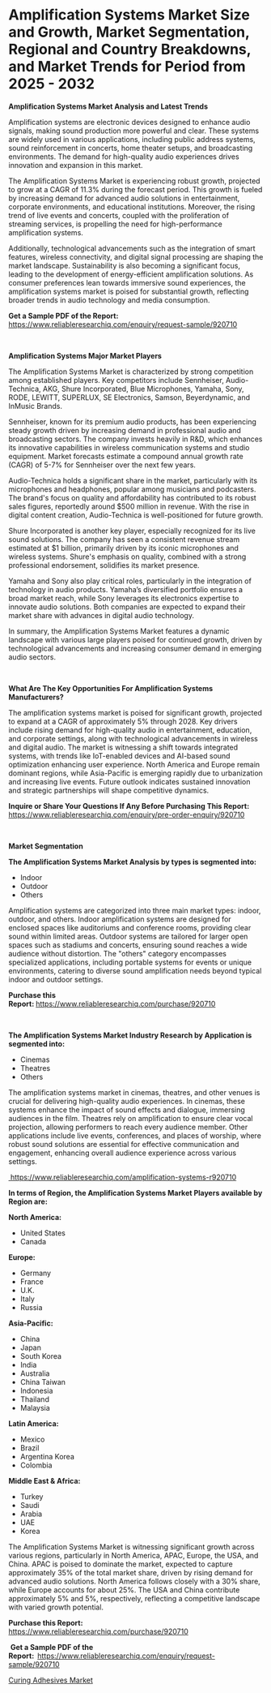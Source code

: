 <p><h1>Amplification Systems Market Size and Growth, Market Segmentation, Regional and Country Breakdowns, and Market Trends for Period from 2025 -  2032</h1></p><p><strong>Amplification Systems Market Analysis and Latest Trends</strong></p>
<p><p>Amplification systems are electronic devices designed to enhance audio signals, making sound production more powerful and clear. These systems are widely used in various applications, including public address systems, sound reinforcement in concerts, home theater setups, and broadcasting environments. The demand for high-quality audio experiences drives innovation and expansion in this market.</p><p>The Amplification Systems Market is experiencing robust growth, projected to grow at a CAGR of 11.3% during the forecast period. This growth is fueled by increasing demand for advanced audio solutions in entertainment, corporate environments, and educational institutions. Moreover, the rising trend of live events and concerts, coupled with the proliferation of streaming services, is propelling the need for high-performance amplification systems.</p><p>Additionally, technological advancements such as the integration of smart features, wireless connectivity, and digital signal processing are shaping the market landscape. Sustainability is also becoming a significant focus, leading to the development of energy-efficient amplification solutions. As consumer preferences lean towards immersive sound experiences, the amplification systems market is poised for substantial growth, reflecting broader trends in audio technology and media consumption.</p></p>
<p><strong>Get a Sample PDF of the Report:&nbsp;</strong> <a href="https://www.reliableresearchiq.com/enquiry/request-sample/920710?utm_campaign=3103&utm_medium=2&utm_source=Github&utm_content=ia&utm_term=06032025&utm_id=amplification-systems">https://www.reliableresearchiq.com/enquiry/request-sample/920710</a></p>
<p>&nbsp;</p>
<p><strong>Amplification Systems Major Market Players</strong></p>
<p><p>The Amplification Systems Market is characterized by strong competition among established players. Key competitors include Sennheiser, Audio-Technica, AKG, Shure Incorporated, Blue Microphones, Yamaha, Sony, RODE, LEWITT, SUPERLUX, SE Electronics, Samson, Beyerdynamic, and InMusic Brands.</p><p>Sennheiser, known for its premium audio products, has been experiencing steady growth driven by increasing demand in professional audio and broadcasting sectors. The company invests heavily in R&D, which enhances its innovative capabilities in wireless communication systems and studio equipment. Market forecasts estimate a compound annual growth rate (CAGR) of 5-7% for Sennheiser over the next few years.</p><p>Audio-Technica holds a significant share in the market, particularly with its microphones and headphones, popular among musicians and podcasters. The brand's focus on quality and affordability has contributed to its robust sales figures, reportedly around $500 million in revenue. With the rise in digital content creation, Audio-Technica is well-positioned for future growth.</p><p>Shure Incorporated is another key player, especially recognized for its live sound solutions. The company has seen a consistent revenue stream estimated at $1 billion, primarily driven by its iconic microphones and wireless systems. Shure's emphasis on quality, combined with a strong professional endorsement, solidifies its market presence.</p><p>Yamaha and Sony also play critical roles, particularly in the integration of technology in audio products. Yamaha’s diversified portfolio ensures a broad market reach, while Sony leverages its electronics expertise to innovate audio solutions. Both companies are expected to expand their market share with advances in digital audio technology.</p><p>In summary, the Amplification Systems Market features a dynamic landscape with various large players poised for continued growth, driven by technological advancements and increasing consumer demand in emerging audio sectors.</p></p>
<p>&nbsp;</p>
<p><strong>What Are The Key Opportunities For Amplification Systems Manufacturers?</strong></p>
<p><p>The amplification systems market is poised for significant growth, projected to expand at a CAGR of approximately 5% through 2028. Key drivers include rising demand for high-quality audio in entertainment, education, and corporate settings, along with technological advancements in wireless and digital audio. The market is witnessing a shift towards integrated systems, with trends like IoT-enabled devices and AI-based sound optimization enhancing user experience. North America and Europe remain dominant regions, while Asia-Pacific is emerging rapidly due to urbanization and increasing live events. Future outlook indicates sustained innovation and strategic partnerships will shape competitive dynamics.</p></p>
<p><strong>Inquire or Share Your Questions If Any Before Purchasing This Report:</strong> <a href="https://www.reliableresearchiq.com/enquiry/pre-order-enquiry/920710?utm_campaign=3103&utm_medium=2&utm_source=Github&utm_content=ia&utm_term=06032025&utm_id=amplification-systems">https://www.reliableresearchiq.com/enquiry/pre-order-enquiry/920710</a></p>
<p>&nbsp;</p>
<p><strong>Market Segmentation</strong></p>
<p><strong>The Amplification Systems Market Analysis by types is segmented into:</strong></p>
<p><ul><li>Indoor</li><li>Outdoor</li><li>Others</li></ul></p>
<p><p>Amplification systems are categorized into three main market types: indoor, outdoor, and others. Indoor amplification systems are designed for enclosed spaces like auditoriums and conference rooms, providing clear sound within limited areas. Outdoor systems are tailored for larger open spaces such as stadiums and concerts, ensuring sound reaches a wide audience without distortion. The "others" category encompasses specialized applications, including portable systems for events or unique environments, catering to diverse sound amplification needs beyond typical indoor and outdoor settings.</p></p>
<p><strong>Purchase this Report:&nbsp;</strong><a href="https://www.reliableresearchiq.com/purchase/920710?utm_campaign=3103&utm_medium=2&utm_source=Github&utm_content=ia&utm_term=06032025&utm_id=amplification-systems">https://www.reliableresearchiq.com/purchase/920710</a></p>
<p>&nbsp;</p>
<p><strong>The Amplification Systems Market Industry Research by Application is segmented into:</strong></p>
<p><ul><li>Cinemas</li><li>Theatres</li><li>Others</li></ul></p>
<p><p>The amplification systems market in cinemas, theatres, and other venues is crucial for delivering high-quality audio experiences. In cinemas, these systems enhance the impact of sound effects and dialogue, immersing audiences in the film. Theatres rely on amplification to ensure clear vocal projection, allowing performers to reach every audience member. Other applications include live events, conferences, and places of worship, where robust sound solutions are essential for effective communication and engagement, enhancing overall audience experience across various settings.</p></p>
<p><a href="https://www.reliableresearchiq.com/amplification-systems-r920710?utm_campaign=3103&utm_medium=2&utm_source=Github&utm_content=ia&utm_term=06032025&utm_id=amplification-systems">&nbsp;https://www.reliableresearchiq.com/amplification-systems-r920710</a></p>
<p><strong>In terms of Region, the Amplification Systems Market Players available by Region are:</strong></p>
<p>
    <p> <strong> North America: </strong>
        <ul>
            <li>United States</li>
            <li>Canada</li>
        </ul>
        </p> 
    <p> <strong> Europe: </strong>
        <ul>
            <li>Germany</li>
            <li>France</li>
            <li>U.K.</li>
            <li>Italy</li>
            <li>Russia</li>
        </ul>
        </p> 
    <p> <strong> Asia-Pacific: </strong>
        <ul>
            <li>China</li>
            <li>Japan</li>
            <li>South Korea</li>
            <li>India</li>
            <li>Australia</li>
            <li>China Taiwan</li>
            <li>Indonesia</li>
            <li>Thailand</li>
            <li>Malaysia</li>
        </ul>
        </p> 
    <p> <strong> Latin America: </strong>
        <ul>
            <li>Mexico</li>
            <li>Brazil</li>
            <li>Argentina Korea</li>
            <li>Colombia</li>
        </ul>
        </p> 
    <p> <strong> Middle East & Africa: </strong>
        <ul>
            <li>Turkey</li>
            <li>Saudi</li>
            <li>Arabia</li>
            <li>UAE</li>
            <li>Korea</li>
        </ul>
    </p>
    </p>
<p><p>The Amplification Systems Market is witnessing significant growth across various regions, particularly in North America, APAC, Europe, the USA, and China. APAC is poised to dominate the market, expected to capture approximately 35% of the total market share, driven by rising demand for advanced audio solutions. North America follows closely with a 30% share, while Europe accounts for about 25%. The USA and China contribute approximately 5% and 5%, respectively, reflecting a competitive landscape with varied growth potential.</p></p>
<p><strong>Purchase this Report: </strong><a href="https://www.reliableresearchiq.com/purchase/920710?utm_campaign=3103&utm_medium=2&utm_source=Github&utm_content=ia&utm_term=06032025&utm_id=amplification-systems">https://www.reliableresearchiq.com/purchase/920710</a></p>
<p>&nbsp;<strong>Get a Sample PDF of the Report:&nbsp;&nbsp;</strong><a href="https://www.reliableresearchiq.com/enquiry/request-sample/920710?utm_campaign=3103&utm_medium=2&utm_source=Github&utm_content=ia&utm_term=06032025&utm_id=amplification-systems">https://www.reliableresearchiq.com/enquiry/request-sample/920710</a></p>
<p><strong></strong></p>
<p><p><a href="https://github.com/kaddahblejc/Market-Research-Report-List-1/blob/main/curing-adhesives-market.md?utm_campaign=3103&utm_medium=2&utm_source=Github&utm_content=ia&utm_term=06032025&utm_id=amplification-systems">Curing Adhesives Market</a></p></p>